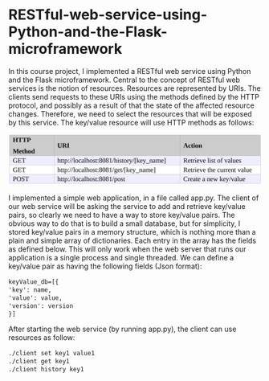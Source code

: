 # RESTful-web-service-using-Python-and-the-Flask-microframework
In this course project, I implemented a RESTful web service using Python and the Flask microframework.
Central to the concept of RESTful web services is the notion of resources. Resources are
represented by URIs. The clients send requests to these URIs using the methods defined by the
HTTP protocol, and possibly as a result of that the state of the affected resource changes. Therefore,
we need to select the resources that will be exposed by this service.
The key/value resource will use HTTP methods as follows:

<p align = "center">
  <img src = "https://github.com/mandanaGh/RESTful-web-service-using-Python-and-the-Flask-microframework/blob/main/images/RESTful_web_ervice.jpg" width = 700>
  </p>


I implemented a simple web application, in a file called app.py. The client of
our web service will be asking the service to add and retrieve key/value pairs, so clearly we need to
have a way to store key/value pairs. The obvious way to do that is to build a small database, but for
simplicity, I stored key/value pairs in a memory structure, which is nothing more than a plain and
simple array of dictionaries. Each entry in the array has the fields as defined below. This will only
work when the web server that runs our application is a single process and single threaded.
We can define a key/value pair as having the following fields (Json format):
```
keyValue_db=[{
'key': name,
'value': value,
'version': version
}]
```

After starting the web service (by running app.py), the client can use resources as follow:
```
./client set key1 value1
./client get key1
./client history key1
```
